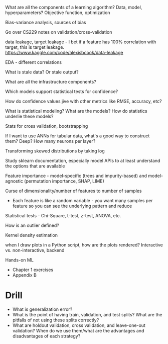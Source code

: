 What are all the components of a learning algorithm? Data, model, hyperparameters? Objective function, optimization

Bias-variance analysis, sources of bias

Go over CS229 notes on validation/cross-validation

data leakage, target leakage - I bet if a feature has 100% correlation with target, this is target leakage. https://www.kaggle.com/code/alexisbcook/data-leakage

EDA - different correlations

What is stale data? Or stale output?

What are all the infrastructure components?

Which models support statistical tests for confidence?

How do confidence values jive with other metrics like RMSE, accuracy, etc?

What is statistical modeling? What are the models? How do statistics underlie these models?

Stats for cross validation, bootstrapping

If I want to use ANNs for tabular data, what's a good way to construct them? Deep? How many neurons per layer?

Transforming skewed distributions by taking log

Study sklearn documentation, especially model APIs to at least understand the options that are available

Feature importance - model-specific (trees and impurity-based) and model-agnostic (permutation importance, SHAP, LIME)

Curse of dimensionality/number of features to number of samples
* Each feature is like a random variable - you want many samples per feature so you can see the underlying pattern and reduce 

Statistical tests - Chi-Square, t-test, z-test, ANOVA, etc.

How is an outlier defined?

Kernel density estimation

when I draw plots in a Python script, how are the plots rendered? Interactive vs. non-interactive, backend

Hands-on ML
* Chapter 1 exercises
* Appendix B

# Drill

* What is generalization error?
* What is the point of having train, validation, and test splits? What are the pitfalls of not using these splits correctly?
* What are holdout validation, cross validation, and leave-one-out validation? When do we use them/what are the advantages and disadvantages of each strategy?